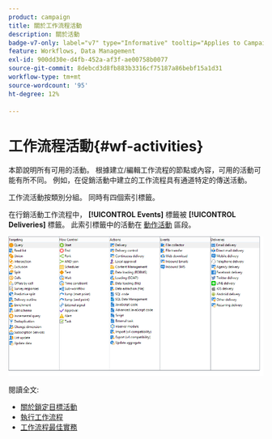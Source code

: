 ```yaml
---
product: campaign
title: 關於工作流程活動
description: 關於活動
badge-v7-only: label="v7" type="Informative" tooltip="Applies to Campaign Classic v7 only"
feature: Workflows, Data Management
exl-id: 900dd30e-d4fb-452a-af3f-ae00758b0077
source-git-commit: 8debcd3d8fb883b3316cf75187a86bebf15a1d31
workflow-type: tm+mt
source-wordcount: '95'
ht-degree: 12%

---
```


# 工作流程活動{#wf-activities}



本節說明所有可用的活動。 根據建立/編輯工作流程的節點或內容，可用的活動可能有所不同。 例如，在促銷活動中建立的工作流程具有通道特定的傳送活動。

工作流活動按類別分組。 同時有四個索引標籤。

在行銷活動工作流程中， **[!UICONTROL Events]** 標籤被 **[!UICONTROL Deliveries]** 標籤。 此索引標籤中的活動在 [動作活動](about-action-activities.md) 區段。

![](assets/wf-activity-tabs.png)

閱讀全文:

* [關於鎖定目標活動](about-targeting-activities.md)
* [執行工作流程](starting-a-workflow.md)
* [工作流程最佳實務](workflow-best-practices.md)
